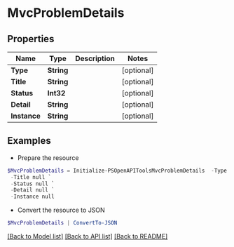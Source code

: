# MvcProblemDetails
## Properties

Name | Type | Description | Notes
------------ | ------------- | ------------- | -------------
**Type** | **String** |  | [optional] 
**Title** | **String** |  | [optional] 
**Status** | **Int32** |  | [optional] 
**Detail** | **String** |  | [optional] 
**Instance** | **String** |  | [optional] 

## Examples

- Prepare the resource
```powershell
$MvcProblemDetails = Initialize-PSOpenAPIToolsMvcProblemDetails  -Type null `
 -Title null `
 -Status null `
 -Detail null `
 -Instance null
```

- Convert the resource to JSON
```powershell
$MvcProblemDetails | ConvertTo-JSON
```

[[Back to Model list]](../README.md#documentation-for-models) [[Back to API list]](../README.md#documentation-for-api-endpoints) [[Back to README]](../README.md)

